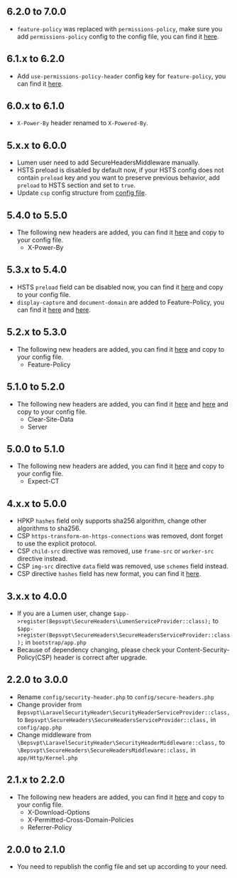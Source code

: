## 6.2.0 to 7.0.0

- `feature-policy` was replaced with `permissions-policy`, make sure you add `permissions-policy` config to the config file, you can find it [here](https://github.com/bepsvpt/secure-headers/blob/7.0.0/config/secure-headers.php#L139-L433).

## 6.1.x to 6.2.0

- Add `use-permissions-policy-header` config key for `feature-policy`, you can find it [here](https://github.com/bepsvpt/secure-headers/blob/6.2.0/config/secure-headers.php#L148-L159).

## 6.0.x to 6.1.0

- `X-Power-By` header renamed to `X-Powered-By`.

## 5.x.x to 6.0.0

- Lumen user need to add SecureHeadersMiddleware manually.
- HSTS preload is disabled by default now, if your HSTS config does not contain `preload` key and you want to preserve previous behavior, add `preload` to HSTS section and set to `true`.
- Update `csp` config structure from [config file](https://github.com/bepsvpt/secure-headers/blob/6.0.0/config/secure-headers.php).

## 5.4.0 to 5.5.0

- The following new headers are added, you can find it [here](https://github.com/BePsvPT/secure-headers/blob/5.5.0/config/secure-headers.php#L55-L61) and copy to your config file.
  - X-Power-By

## 5.3.x to 5.4.0

- HSTS `preload` field can be disabled now, you can find it [here](https://github.com/BePsvPT/secure-headers/blob/5.4.0/config/secure-headers.php#L111) and copy to your config file.
- `display-capture` and `document-domain` are added to Feature-Policy, you can find it [here](https://github.com/BePsvPT/secure-headers/blob/5.4.0/config/secure-headers.php#L226-L238) and [here](https://github.com/BePsvPT/secure-headers/blob/5.4.0/config/secure-headers.php#L240-L252).

## 5.2.x to 5.3.0

- The following new headers are added, you can find it [here](https://github.com/BePsvPT/secure-headers/blob/5.3.0/config/secure-headers.php#L150-L335) and copy to your config file.
  - Feature-Policy

## 5.1.0 to 5.2.0

- The following new headers are added, you can find it [here](https://github.com/BePsvPT/secure-headers/blob/5.2.0/config/secure-headers.php#L5-L13) and [here](https://github.com/BePsvPT/secure-headers/blob/5.2.0/config/secure-headers.php#L76-L94) and copy to your config file.
  - Clear-Site-Data
  - Server

## 5.0.0 to 5.1.0

- The following new headers are added, you can find it [here](https://github.com/BePsvPT/secure-headers/blob/5.1.0/config/secure-headers.php#L82-L96) and copy to your config file.
  - Expect-CT

## 4.x.x to 5.0.0

- HPKP `hashes` field only supports sha256 algorithm, change other algorithms to sha256.
- CSP `https-transform-on-https-connections` was removed, dont forget to use the explicit protocol.
- CSP `child-src` directive was removed, use `frame-src` or `worker-src` directive instead.
- CSP `img-src` directive `data` field was removed, use `schemes` field instead.
- CSP directive `hashes` field has new format, you can find it [here](https://github.com/BePsvPT/secure-headers/blob/5.0.0/config/secure-headers.php#L137-L141).

## 3.x.x to 4.0.0

- If you are a Lumen user, change `$app->register(Bepsvpt\SecureHeaders\LumenServiceProvider::class);` to `$app->register(Bepsvpt\SecureHeaders\SecureHeadersServiceProvider::class);` in `bootstrap/app.php`
- Because of dependency changing, please check your Content-Security-Policy(CSP) header is correct after upgrade.

## 2.2.0 to 3.0.0

- Rename `config/security-header.php` to `config/secure-headers.php`
- Change provider from `Bepsvpt\LaravelSecurityHeader\SecurityHeaderServiceProvider::class,` to `Bepsvpt\SecureHeaders\SecureHeadersServiceProvider::class,` in `config/app.php`
- Change middleware from `\Bepsvpt\LaravelSecurityHeader\SecurityHeaderMiddleware::class,` to `\Bepsvpt\SecureHeaders\SecureHeadersMiddleware::class,` in `app/Http/Kernel.php`

## 2.1.x to 2.2.0

- The following new headers are added, you can find it [here](https://github.com/BePsvPT/secure-headers/blob/2.2.0/config/security-header.php) and copy to your config file.
  - X-Download-Options
  - X-Permitted-Cross-Domain-Policies
  - Referrer-Policy

## 2.0.0 to 2.1.0

- You need to republish the config file and set up according to your need.
